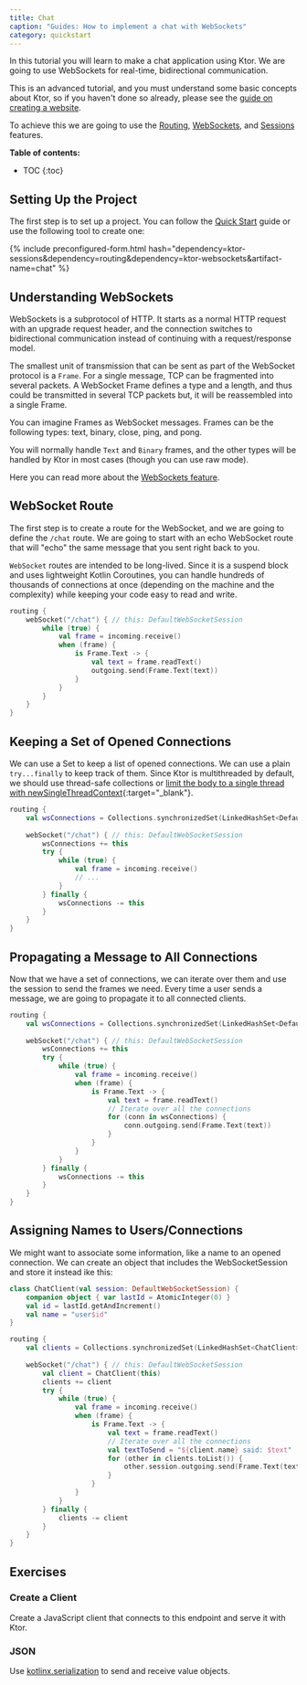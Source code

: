 ```yaml
---
title: Chat
caption: "Guides: How to implement a chat with WebSockets"
category: quickstart
---
```


In this tutorial you will learn to make a chat application using Ktor. We are going to use WebSockets for real-time, bidirectional communication.

This is an advanced tutorial, and you must understand some basic concepts about Ktor, so if you haven't done so already, please see the [guide on creating a website](/quickstart/guides/website.html).

To achieve this we are going to use the [Routing], [WebSockets], and [Sessions] features.

[Routing]: /servers/features/routing.html
[WebSockets]: /servers/features/websockets.html
[Sessions]: /servers/features/sessions.html

**Table of contents:**

* TOC
{:toc}

## Setting Up the Project

The first step is to set up a project. You can follow the [Quick Start](/quickstart/index.html) guide or use the following tool to create one:

{% include preconfigured-form.html hash="dependency=ktor-sessions&dependency=routing&dependency=ktor-websockets&artifact-name=chat" %}

## Understanding WebSockets

WebSockets is a subprotocol of HTTP. It starts as a normal HTTP request with an upgrade request header, and the connection switches to bidirectional communication instead of continuing with a request/response model.

The smallest unit of transmission that can be sent as part of the WebSocket protocol is a `Frame`. For a single message, TCP can be fragmented into several packets. A WebSocket Frame defines a type and a length, and thus could be transmitted in several TCP packets but, it will be reassembled into a single Frame.

You can imagine Frames as WebSocket messages. Frames can be the following types: text, binary, close, ping, and pong.

You will normally handle `Text` and `Binary` frames, and the other types will be handled by Ktor in most cases (though you can use raw mode).

Here you can read more about the [WebSockets feature](/servers/features/websockets.html).  

## WebSocket Route

The first step is to create a route for the WebSocket, and we are going to define the `/chat` route. We are going to start with an echo WebSocket route that will "echo" the same message that you sent right back to you.

`WebSocket` routes are intended to be long-lived. Since it is a suspend block and uses lightweight Kotlin Coroutines, you can handle hundreds of thousands of connections at once (depending on the machine and the complexity) while keeping your code easy to read and write.

```kotlin
routing {
    webSocket("/chat") { // this: DefaultWebSocketSession
        while (true) {
            val frame = incoming.receive()
            when (frame) {
                is Frame.Text -> {
                    val text = frame.readText()
                    outgoing.send(Frame.Text(text))
                }
            }
        }
    }
}
```

## Keeping a Set of Opened Connections

We can use a Set to keep a list of opened connections. We can use a plain `try...finally` to keep track of them. Since Ktor is multithreaded by default, we should use thread-safe collections or [limit the body to a single thread with newSingleThreadContext](https://github.com/Kotlin/kotlinx.coroutines/blob/master/coroutines-guide.md#coroutine-context-and-dispatchers){:target="_blank"}. 

```kotlin
routing {
    val wsConnections = Collections.synchronizedSet(LinkedHashSet<DefaultWebSocketSession>())
    
    webSocket("/chat") { // this: DefaultWebSocketSession
        wsConnections += this
        try {
            while (true) {
                val frame = incoming.receive()
                // ...
            }
        } finally {
            wsConnections -= this
        }
    }
}
```

## Propagating a Message to All Connections

Now that we have a set of connections, we can iterate over them and use the session to send the frames we need. Every time a user sends a message, we are going to propagate it to all connected clients.

```kotlin
routing {
    val wsConnections = Collections.synchronizedSet(LinkedHashSet<DefaultWebSocketSession>())
    
    webSocket("/chat") { // this: DefaultWebSocketSession
        wsConnections += this
        try {
            while (true) {
                val frame = incoming.receive()
                when (frame) {
                    is Frame.Text -> {
                        val text = frame.readText()
                        // Iterate over all the connections
                        for (conn in wsConnections) {
                            conn.outgoing.send(Frame.Text(text))
                        }
                    }
                }
            }
        } finally {
            wsConnections -= this
        }
    }
}
```

## Assigning Names to Users/Connections

We might want to associate some information, like a name to an opened connection. We can create an object that includes the WebSocketSession and store it instead ike this:

```kotlin
class ChatClient(val session: DefaultWebSocketSession) {
    companion object { var lastId = AtomicInteger(0) }
    val id = lastId.getAndIncrement()
    val name = "user$id"
}

routing {
    val clients = Collections.synchronizedSet(LinkedHashSet<ChatClient>())
    
    webSocket("/chat") { // this: DefaultWebSocketSession
        val client = ChatClient(this)
        clients += client
        try {
            while (true) {
                val frame = incoming.receive()
                when (frame) {
                    is Frame.Text -> {
                        val text = frame.readText()
                        // Iterate over all the connections
                        val textToSend = "${client.name} said: $text"
                        for (other in clients.toList()) {
                            other.session.outgoing.send(Frame.Text(textToSend))
                        }
                    }
                }
            }
        } finally {
            clients -= client
        }
    }
}
```

## Exercises

### Create a Client

Create a JavaScript client that connects to this endpoint and serve it with Ktor.

### JSON

Use [kotlinx.serialization](https://github.com/Kotlin/kotlinx.serialization) to send and receive value objects.

